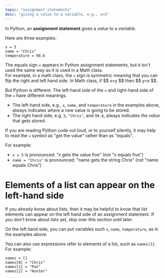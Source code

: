 ```yaml
---
topic: "assignment statements"
desc: "giving a value to a variable, e.g., x=5"
---
```


In Python, an **assignment statement** gives a _value_ to a _variable_.

Here are three examples:

```
x = 5
name = "Chris"
temperature = 98.6
```

The equals sign `=` appears in Python assignment statements, but it isn't used the same way as it is used in a Math class.  
For example, in a math class, the `=` sign is symmetric meaning that you can flip the right and left hand side.  In Math class, if \$$ x=y $$ then \$$ y=x $$.

But Python is different.  The left-hand side of the `=` and right-hand side of the `=` have different meanings. 
* The left-hand side, e.g., `x`, `name`, and `temperature` in the examples above, always indicates _where_ a new value is going to be stored.
* The right hand side, e.g, `5`, `"Chris"`, and `98.6`, always indicates _the value_ that gets stored.

If you are reading Python code out loud, or to yourself silently, it may help to read the `=` symbol as "get the value" rather than as "equals".

For example:

* `x = 5` is pronounced: "x gets the value five" (not "x equals five")
* `name = "Chris"` is pronounced: "name gets the string Chris" (not "name equals Chris")

# Elements of a list can appear on the left-hand side

If you already know about lists, then it may be helpful to know that list elements can appear on the left hand side of an assignment statement.  If you don't know about lists yet, skip over this section until later.

On the left hand side, you can put variables such `x`, `name`, `temperature`, as in the examples above.

You can also use expressions refer to elements of a list, such as `names[3]`.  For example:

```
names = [] 
names[0] = "Chris"    
names[1] = "Pat"
names[2] = "Hunter"
```

